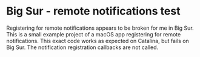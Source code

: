 # Big Sur - remote notifications test

Registering for remote notifications appears to be broken for me in Big Sur. This is a small example project of a macOS app registering for remote notifications. This exact code works as expected on Catalina, but fails on Big Sur. The notification registration callbacks are not called.
